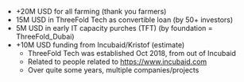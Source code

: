 - +20M USD for all farming (thank you farmers)
- 15M USD in ThreeFold Tech as convertible loan (by 50+ investors)
- 5M USD in early IT capacity purches (TFT)  (by foundation = ThreeFold_Dubai)
- +10M USD funding from Incubaid/Kristof (estimate)
  - ThreeFold Tech was established Oct 2018, from out of Incubaid
  - Related to people related to https://www.incubaid.com
  - Over quite some years, multiple companies/projects
